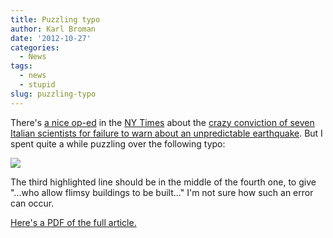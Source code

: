 ```yaml
---
title: Puzzling typo
author: Karl Broman
date: '2012-10-27'
categories:
  - News
tags:
  - news
  - stupid
slug: puzzling-typo
---
```


There's [a nice op-ed](http://www.nytimes.com/2012/10/27/opinion/a-failed-earthquake-prediction-a-crime.html) in the [NY Times](http://www.nytimes.com) about the [crazy conviction of seven Italian scientists for failure to warn about an unpredictable earthquake](http://www.nytimes.com/2012/10/23/world/europe/italy-convicts-7-for-failure-to-warn-of-quake.html). But I spent quite a while puzzling over the following typo:

![](http://kbroman.files.wordpress.com/2012/10/nytimes_article_detail.png)

The third highlighted line should be in the middle of the fourth one, to give "...who allow flimsy buildings to be built..."  I'm not sure how such an error can occur.

[Here's a PDF of the full article.](http://kbroman.files.wordpress.com/2012/10/nytimes_article.pdf)
